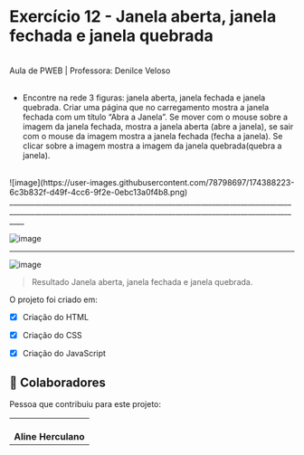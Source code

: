 # Exercício 12 - Janela aberta, janela fechada e janela quebrada

<br>
Aula de PWEB | Professora: Denilce Veloso
<br>
<br>


* Encontre na rede 3 figuras: janela aberta, janela fechada e janela quebrada. Criar uma página que no 
carregamento mostra a janela fechada com um título “Abra a Janela”. Se mover com o mouse sobre a imagem 
da janela fechada, mostra a janela aberta (abre a janela), se sair com o mouse da imagem mostra a janela 
fechada (fecha a janela). Se clicar sobre a imagem mostra a imagem da janela quebrada(quebra a janela).

<br>
![image](https://user-images.githubusercontent.com/78798697/174388223-6c3b832f-d49f-4cc6-9f2e-0ebc13a0f4b8.png)
________________________________________________________________________________________________________________________________________________________________


![image](https://user-images.githubusercontent.com/78798697/174388264-8e9e35ec-4a1d-4812-a532-77ecd9f1ddc1.png)

________________________________________________________________________________________________________________________________________________________________

![image](https://user-images.githubusercontent.com/78798697/174388331-6ce1858f-6777-455e-b069-de06805d7119.png)


> Resultado Janela aberta, janela fechada e janela quebrada. 

O projeto foi criado em:

- [x] Criação do HTML
- [x] Criação do CSS
- [x] Criação do JavaScript


## 🤝 Colaboradores

Pessoa que contribuiu para este projeto:

<table>
  <tr>
    <td align="center">
        <br>
          <b>Aline Herculano</b>
      </a>
    </td>
   </tr>
</table>
